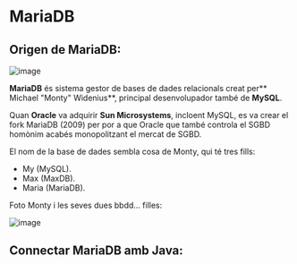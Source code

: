 # MariaDB

## Origen de MariaDB:

![image](https://user-images.githubusercontent.com/110727546/213863455-084cfadd-f6fe-4aef-bf41-49ec93d64894.png)

**MariaDB** és sistema gestor de bases de dades relacionals creat per** Michael "Monty" Widenius**, principal desenvolupador també de **MySQL**.

Quan **Oracle** va adquirir **Sun Microsystems**, incloent MySQL, es va crear el fork MariaDB (2009) per por a que Oracle que també controla el SGBD homònim acabés monopolitzant el mercat de SGBD. 

El nom de la base de dades sembla cosa de Monty, qui té tres fills:

- My (MySQL).
- Max (MaxDB).
- Maria (MariaDB).

Foto Monty i les seves dues bbdd... filles:

![image](https://user-images.githubusercontent.com/110727546/213863920-a8b0b884-9c13-41ae-8d1e-324d86adc893.png)

## Connectar MariaDB amb Java:


